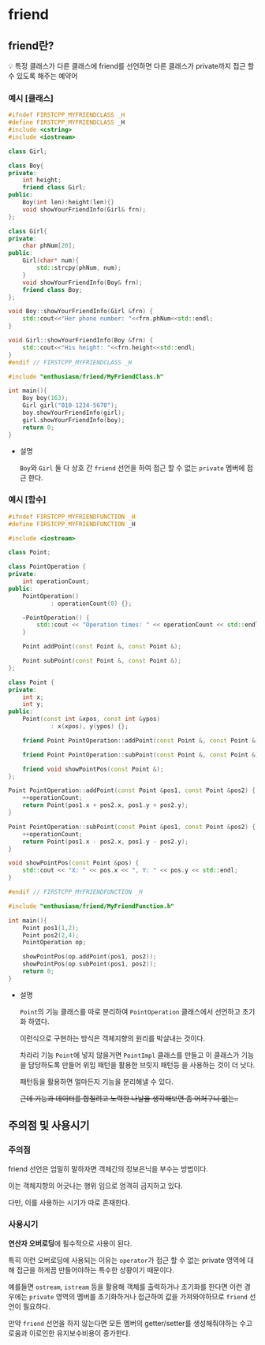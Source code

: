 # friend

## friend란?

<aside>
💡 특정 클래스가 다른 클래스에 friend를 선언하면 다른 클래스가 private까지 접근 할 수 있도록 해주는 예약어

</aside>

### 예시 [클래스]

```cpp
#ifndef FIRSTCPP_MYFRIENDCLASS _H
#define FIRSTCPP_MYFRIENDCLASS _H
#include <cstring>
#include <iostream>

class Girl;

class Boy{
private:
    int height;
    friend class Girl;
public:
    Boy(int len):height(len){}
    void showYourFriendInfo(Girl& frn);
};

class Girl{
private:
    char phNum[20];
public:
    Girl(char* num){
        std::strcpy(phNum, num);
    }
    void showYourFriendInfo(Boy& frn);
    friend class Boy;
};

void Boy::showYourFriendInfo(Girl &frn) {
    std::cout<<"Her phone number: "<<frn.phNum<<std::endl;
}

void Girl::showYourFriendInfo(Boy &frn) {
    std::cout<<"His height: "<<frn.height<<std::endl;
}
#endif // FIRSTCPP_MYFRIENDCLASS _H

#include "enthusiasm/friend/MyFriendClass.h"

int main(){
    Boy boy(163);
    Girl girl("010-1234-5678");
    boy.showYourFriendInfo(girl);
    girl.showYourFriendInfo(boy);
    return 0;
}
```

- 설명

    `Boy`와 `Girl` 둘 다 상호 간 `friend` 선언을 하여 접근 할 수 없는 `private` 멤버에 접근 한다.


### 예시 [함수]

```cpp
#ifndef FIRSTCPP_MYFRIENDFUNCTION _H
#define FIRSTCPP_MYFRIENDFUNCTION _H

#include <iostream>

class Point;

class PointOperation {
private:
    int operationCount;
public:
    PointOperation()
            : operationCount(0) {};

    ~PointOperation() {
        std::cout << "Operation times: " << operationCount << std::endl;
    }

    Point addPoint(const Point &, const Point &);

    Point subPoint(const Point &, const Point &);
};

class Point {
private:
    int x;
    int y;
public:
    Point(const int &xpos, const int &ypos)
            : x(xpos), y(ypos) {};

    friend Point PointOperation::addPoint(const Point &, const Point &);

    friend Point PointOperation::subPoint(const Point &, const Point &);

    friend void showPointPos(const Point &);
};

Point PointOperation::addPoint(const Point &pos1, const Point &pos2) {
    ++operationCount;
    return Point(pos1.x + pos2.x, pos1.y + pos2.y);
}

Point PointOperation::subPoint(const Point &pos1, const Point &pos2) {
    ++operationCount;
    return Point(pos1.x - pos2.x, pos1.y - pos2.y);
}

void showPointPos(const Point &pos) {
    std::cout << "X: " << pos.x << ", Y: " << pos.y << std::endl;
}

#endif // FIRSTCPP_MYFRIENDFUNCTION _H

#include "enthusiasm/friend/MyFriendFunction.h"

int main(){
    Point pos1(1,2);
    Point pos2(2,4);
    PointOperation op;

    showPointPos(op.addPoint(pos1, pos2));
    showPointPos(op.subPoint(pos1, pos2));
    return 0;
}
```

- 설명

    `Point`의 기능 클래스를 따로 분리하여 `PointOperation` 클래스에서 선언하고 초기화 하였다.

    이런식으로 구현하는 방식은 객체지향의 원리를 박살내는 것이다.

    차라리 기능 `Point`에 넣지 않을거면 `PointImpl` 클래스를 만들고 이 클래스가 기능을 담당하도록 만들어 위임 패턴을 활용한 브릿지 패턴등 을 사용하는 것이 더 낫다.

    패턴등을 활용하면 얼마든지 기능을 분리해낼 수 있다.

    ~~근데 기능과 데이터를 합칠려고 노력한 나날을 생각해보면 좀 어처구니 없는..~~


## 주의점 및 사용시기

### 주의점

friend 선언은 엄밀히 말하자면 객체간의 정보은닉을 부수는 방법이다.

이는 객체지향의 어긋나는 행위 임으로 엄격히 금지하고 있다.

다만, 이를 사용하는 시기가 따로 존재한다.

### 사용시기

**연산자 오버로딩**에 필수적으로 사용이 된다.

특히 이런 오버로딩에 사용되는 이유는 `operator`가 접근 할 수 없는 private 영역에 대해 접근을 하게끔 만들어야하는 특수한 상황이기 때문이다.

예를들면 `ostream`, `istream` 등을 활용해 객체를 출력하거나 초기화를 한다면
이런 경우에는 `private` 영역의 멤버를 초기화하거나 접근하여 값을 가져와야하므로 `friend` 선언이 필요하다.

만약 `friend` 선언을 하지 않는다면 모든 멤버의 getter/setter를 생성해줘야하는 수고로움과 이로인한 유지보수비용이 증가한다.
